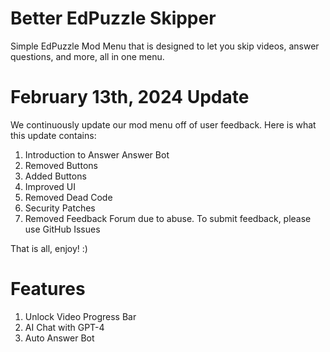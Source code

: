 # Better EdPuzzle Skipper
Simple EdPuzzle Mod Menu that is designed to let you skip videos, answer questions, and more, all in one menu.

# February 13th, 2024 Update
We continuously update our mod menu off of user feedback. Here is what this update contains:
1) Introduction to Answer Answer Bot
2) Removed Buttons
3) Added Buttons
4) Improved UI
5) Removed Dead Code
6) Security Patches
7) Removed Feedback Forum due to abuse. To submit feedback, please use GitHub Issues <br>

That is all, enjoy! :)
# Features
1) Unlock Video Progress Bar
2) AI Chat with GPT-4
3) Auto Answer Bot
